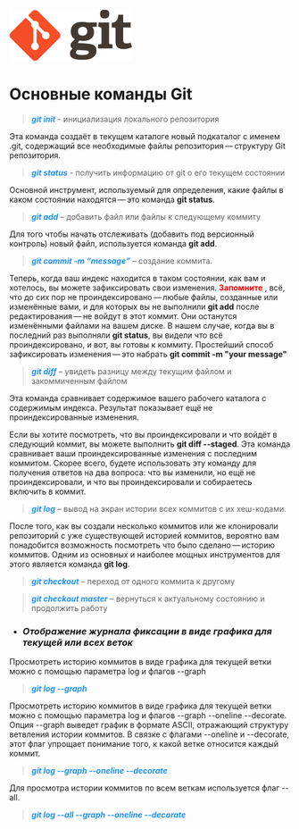 ![logo](logo%402x.png)
# Основные команды Git
> <span style="color: Dodgerblue">***git init***</span> - инициализация локального репозитория

Эта команда создаёт в текущем каталоге новый подкаталог с именем .git, содержащий все необходимые файлы репозитория — структуру Git репозитория.

> <span style="color: Dodgerblue">***git status***</span> - получить информацию от git о его текущем состоянии

Основной инструмент, используемый для определения, какие файлы в каком состоянии находятся — это команда **git status**.

> <span style="color: Dodgerblue">***git add***</span> – добавить файл или файлы к следующему коммиту

Для того чтобы начать отслеживать (добавить под версионный контроль) новый файл, используется команда **git add**.

> <span style="color: Dodgerblue">***git commit -m “message”*** </span> – создание коммита.

Теперь, когда ваш индекс находится в таком состоянии, как вам и хотелось, вы можете зафиксировать свои изменения. <span style="color: red"> **Запомните** </span>, всё, что до сих пор не проиндексировано — любые файлы, созданные или изменённые вами, и для которых вы не выполнили **git add** после редактирования — не войдут в этот коммит. Они останутся изменёнными файлами на вашем диске. В нашем случае, когда вы в последний раз выполняли **git status**, вы видели что всё проиндексировано, и вот, вы готовы к коммиту. Простейший способ зафиксировать изменения — это набрать **git commit -m "your message"**

> <span style="color:Dodgerblue">***git diff***</span> – увидеть разницу между текущим файлом и закоммиченным файлом

Эта команда сравнивает содержимое вашего рабочего каталога с содержимым индекса. Результат показывает ещё не проиндексированные изменения.

Если вы хотите посмотреть, что вы проиндексировали и что войдёт в следующий коммит, вы можете выполнить **git diff --staged**. Эта команда сравнивает ваши проиндексированные изменения с последним коммитом. Cкорее всего, будете использовать эту команду для получения ответов на два вопроса: что вы изменили, но ещё не проиндексировали, и что вы проиндексировали и собираетесь включить в коммит.

> <span style="color:Dodgerblue">***git log***</span> – вывод на экран истории всех коммитов с их хеш-кодами.

После того, как вы создали несколько коммитов или же клонировали репозиторий с уже существующей историей коммитов, вероятно вам понадобится возможность посмотреть что было сделано — историю коммитов. Одним из основных и наиболее мощных инструментов для этого является команда **git log**.

> <span style="color:Dodgerblue">***git checkout***</span> – переход от одного коммита к другому

> <span style="color:Dodgerblue">***git checkout master*** </span> – вернуться к актуальному состоянию и продолжить работу

* ### *Отображение журнала фиксации в виде графика для текущей или всех веток*
Просмотреть историю коммитов в виде графика для текущей ветки можно с помощью параметра log и флагов --graph
> <span style="color:Dodgerblue">***git log --graph***</span>

Просмотреть историю коммитов в виде графика для текущей ветки можно с помощью параметра log и флагов --graph --oneline --decorate. Опция --graph выведет график в формате ASCII, отражающий структуру ветвления истории коммитов. В связке с флагами --oneline и --decorate, этот флаг упрощает понимание того, к какой ветке относится каждый коммит.
> <span style="color:Dodgerblue">***git log --graph --oneline --decorate***</span>

Для просмотра истории коммитов по всем веткам используется флаг --all.
> <span style="color:Dodgerblue">***git log --all --graph --oneline --decorate***</span>